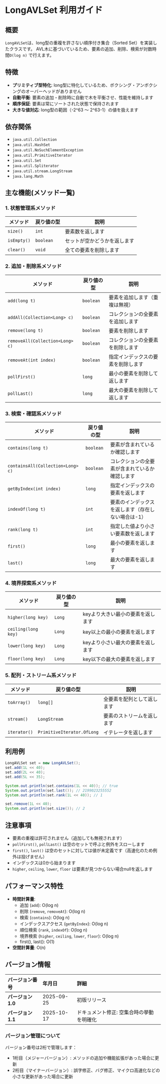 # LongAVLSet 利用ガイド

## 概要

`LongAVLSet`は、long型の重複を許さない順序付き集合（Sorted Set）を実装したクラスです。
AVL木に基づいているため、要素の追加、削除、検索が対数時間`O(log n)` で行えます。

## 特徴

- **プリミティブ型特化**: long型に特化しているため、ボクシング・アンボクシングのオーバーヘッドがありません
- **自動平衡**: 要素の追加・削除時に自動で木を平衡させ、性能を維持します
- **順序保証**: 要素は常にソートされた状態で保持されます
- **大きな値対応**: long型の範囲（-2^63 ～ 2^63-1）の値を扱えます

## 依存関係

- `java.util.Collection`
- `java.util.HashSet`
- `java.util.NoSuchElementException`
- `java.util.PrimitiveIterator`
- `java.util.Set`
- `java.util.Spliterator`
- `java.util.stream.LongStream`
- `java.lang.Math`

## 主な機能(メソッド一覧)

### 1. 状態管理系メソッド

| メソッド        | 戻り値の型     | 説明             |
|-------------|-----------|----------------|
| `size()`    | `int`     | 要素数を返します       |
| `isEmpty()` | `boolean` | セットが空かどうかを返します |
| `clear()`   | `void`    | 全ての要素を削除します    |

### 2. 追加・削除系メソッド

| メソッド                            | 戻り値の型     | 説明                |
|---------------------------------|-----------|-------------------|
| `add(long t)`                   | `boolean` | 要素を追加します（重複は無視）   |
| `addAll(Collection<Long> c)`    | `boolean` | コレクションの全要素を追加します  |
| `remove(long t)`                | `boolean` | 要素を削除します          |
| `removeAll(Collection<Long> c)` | `boolean` | コレクションの全要素を削除します  |
| `removeAt(int index)`           | `boolean` | 指定インデックスの要素を削除します |
| `pollFirst()`                   | `long`    | 最小の要素を削除して返します    |
| `pollLast()`                    | `long`    | 最大の要素を削除して返します    |

### 3. 検索・確認系メソッド

| メソッド                              | 戻り値の型     | 説明                         |
|-----------------------------------|-----------|----------------------------|
| `contains(long t)`                | `boolean` | 要素が含まれているか確認します            |
| `containsAll(Collection<Long> c)` | `boolean` | コレクションの全要素が含まれているか確認します    |
| `getByIndex(int index)`           | `long`    | 指定インデックスの要素を返します           |
| `indexOf(long t)`                 | `int`     | 要素のインデックスを返します（存在しない場合は-1） |
| `rank(long t)`                    | `int`     | 指定した値より小さい要素数を返します         |
| `first()`                         | `long`    | 最小の要素を返します                 |
| `last()`                          | `long`    | 最大の要素を返します                 |

### 4. 境界探索系メソッド

| メソッド                | 戻り値の型  | 説明                 |
|---------------------|--------|--------------------|
| `higher(long key)`  | `Long` | keyより大きい最小の要素を返します |
| `ceiling(long key)` | `Long` | key以上の最小の要素を返します   |
| `lower(long key)`   | `Long` | keyより小さい最大の要素を返します |
| `floor(long key)`   | `Long` | key以下の最大の要素を返します   |

### 5. 配列・ストリーム系メソッド

| メソッド         | 戻り値の型                      | 説明            |
|--------------|----------------------------|---------------|
| `toArray()`  | `long[]`                   | 全要素を配列として返します |
| `stream()`   | `LongStream`               | 要素のストリームを返します |
| `iterator()` | `PrimitiveIterator.OfLong` | イテレータを返します    |

## 利用例

```java
LongAVLSet set = new LongAVLSet();
set.add(1L << 40);
set.add(2L << 40);
set.add(5L << 35);

System.out.println(set.contains(1L << 40)); // true
System.out.println(set.last()); // 2199023255552
System.out.println(set.rank(1L << 40)); // 1

set.remove(1L << 40);
System.out.println(set.size()); // 2
```

## 注意事項

- 要素の重複は許可されません（追加しても無視されます）
- `pollFirst()`, `pollLast()` は空のセットで呼ぶと例外をスローします
- `first()`, `last()` は空のセットに対しては値が未定義です（高速化のため例外は投げません）
- インデックスは0から始まります
- `higher`, `ceiling`, `lower`, `floor` は要素が見つからない場合nullを返します

## パフォーマンス特性

- **時間計算量**:
	- 追加 (`add`): O(log n)
	- 削除 (`remove`, `removeAt`): O(log n)
	- 検索 (`contains`): O(log n)
	- インデックスアクセス (`getByIndex`): O(log n)
	- 順位検索 (`rank`, `indexOf`): O(log n)
	- 境界検索 (`higher`, `ceiling`, `lower`, `floor`): O(log n)
	- first(), last(): O(1)
- **空間計算量**: O(n)

## バージョン情報

| バージョン番号       | 年月日        | 詳細                    |
|:--------------|:-----------|:----------------------|
| **バージョン 1.0** | 2025-09-25 | 初版リリース                |
| **バージョン 1.1** | 2025-10-17 | ドキュメント修正: 空集合時の挙動を明確化 |

### バージョン管理について

バージョン番号は2桁で管理します：

- 1桁目（メジャーバージョン）: メソッドの追加や機能拡張があった場合に更新
- 2桁目（マイナーバージョン）: 誤字修正、バグ修正、マイクロ高速化などの小さな更新があった場合に更新

